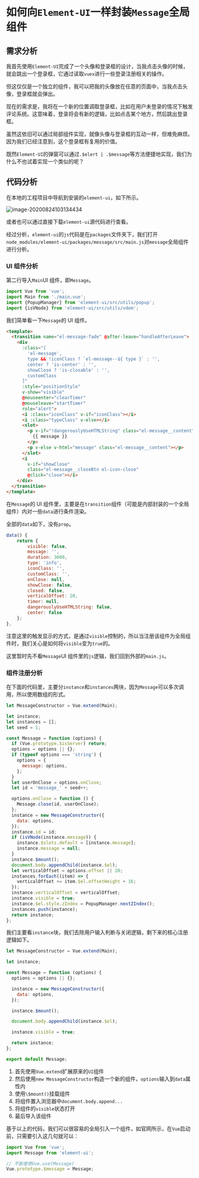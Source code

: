 # 如何向`Element-UI`一样封装`Message`全局组件

## 需求分析

我首先使用`Element-UI`完成了一个头像和登录框的设计，当我点击头像的时候，就会跳出一个登录框，它通过读取`vuex`进行一些登录注册相关的操作。

但这仅仅是一个独立的组件，我可以把我的头像放在任意的页面中，当我点击头像，登录框就会弹出。

现在的需求是，我将在一个新的位置调取登录框，比如在用户未登录的情况下触发评论系统。这意味着，登录将会有新的逻辑，比如点击某个地方，然后跳出登录框。

虽然这依旧可以通过局部组件实现，就像头像与登录框的互动一样，但难免麻烦。因为我们已经注意到，这个登录框有复用的价值。

既然`Element-UI`的弹窗可以通过`.$elert | .$message`等方法便捷地实现，我们为什么不也试着实现一个类似的呢？

## 代码分析

在本地的工程项目中导航到安装的`element-ui`，如下所示。

![image-20200824103134434](https://mark-vue-oss.oss-cn-hangzhou.aliyuncs.com/typora/typora-user-images/image-20200824103134434.png)

<tip>或者也可以通过直接下载`element-ui`源代码进行查看。</tip>

经过分析，`element-ui`的`js`代码是在`packages`文件夹下，我们打开`node_modules/element-ui/packages/message/src/main.js`对`message`全局组件进行分析。

### UI 组件分析

第二行导入`Main`UI 组件，即`Message`。

```js {2}
import Vue from 'vue';
import Main from './main.vue';
import {PopupManager} from 'element-ui/src/utils/popup';
import {isVNode} from 'element-ui/src/utils/vdom';
```

我们简单看一下`Message`的 UI 组件。

```html
<template>
  <transition name="el-message-fade" @after-leave="handleAfterLeave">
    <div
      :class="[
        'el-message',
        type && !iconClass ? `el-message--${ type }` : '',
        center ? 'is-center' : '',
        showClose ? 'is-closable' : '',
        customClass
      ]"
      :style="positionStyle"
      v-show="visible"
      @mouseenter="clearTimer"
      @mouseleave="startTimer"
      role="alert">
      <i :class="iconClass" v-if="iconClass"></i>
      <i :class="typeClass" v-else></i>
      <slot>
        <p v-if="!dangerouslyUseHTMLString" class="el-message__content">
          {{ message }}
        </p>
        <p v-else v-html="message" class="el-message__content"></p>
      </slot>
      <i
        v-if="showClose"
        class="el-message__closeBtn el-icon-close"
        @click="close"></i>
    </div>
  </transition>
</template>
```

在`Message`的 UI 组件里，主要是在`transition`组件（可能是内部封装的一个全局组件）内对一些`data`进行条件渲染。

全部的`data`如下，没有`prop`。

```js
data() {
    return {
        visible: false,
        message: '',
        duration: 3000,
        type: 'info',
        iconClass: '',
        customClass: '',
        onClose: null,
        showClose: false,
        closed: false,
        verticalOffset: 20,
        timer: null,
        dangerouslyUseHTMLString: false,
        center: false
    };
},
```

注意这里的触发显示的方式，是通过`visible`控制的，所以当注册该组件为全局组件时，我们关心是如何将`visible`变为`true`的。

这里暂时先不看`Message`UI 组件里的`js`逻辑，我们回到外部的`main.js`。

### 组件注册分析

在下面的代码里，主要分`instance`和`instances`两块，因为`Message`可以多次调用，所以使用数组的形式。

```js {1,3,21-23,29-30,36,39}
let MessageConstructor = Vue.extend(Main);

let instance;
let instances = [];
let seed = 1;

const Message = function (options) {
  if (Vue.prototype.$isServer) return;
  options = options || {};
  if (typeof options === 'string') {
    options = {
      message: options,
    };
  }
  let userOnClose = options.onClose;
  let id = 'message_' + seed++;

  options.onClose = function () {
    Message.close(id, userOnClose);
  };
  instance = new MessageConstructor({
    data: options,
  });
  instance.id = id;
  if (isVNode(instance.message)) {
    instance.$slots.default = [instance.message];
    instance.message = null;
  }
  instance.$mount();
  document.body.appendChild(instance.$el);
  let verticalOffset = options.offset || 20;
  instances.forEach((item) => {
    verticalOffset += item.$el.offsetHeight + 16;
  });
  instance.verticalOffset = verticalOffset;
  instance.visible = true;
  instance.$el.style.zIndex = PopupManager.nextZIndex();
  instances.push(instance);
  return instance;
};
```

我们主要看`instance`块，我们去除用户输入判断与关闭逻辑，剩下来的核心注册逻辑如下。

```js
let MessageConstructor = Vue.extend(Main);

let instance;

const Message = function (options) {
  options = options || {};

  instance = new MessageConstructor({
    data: options,
  });

  instance.$mount();

  document.body.appendChild(instance.$el);

  instance.visible = true;

  return instance;
};

export default Message;
```

1. 首先使用`Vue.extend`扩展原来的`UI`组件
2. 然后使用`new MessageConstructor`构造一个新的组件，`options`输入到`data`属性内
3. 使用`\$mount()`挂载组件
4. 将组件置入浏览器中`document.body.append...`
5. 将组件的`visible`状态打开
6. 最后导入该组件

基于以上的代码，我们可以很容易的全局引入一个组件，如官网所示，在`Vue`启动前，只需要引入这几句就可以：

```js
import Vue from 'vue';
import Message from 'element-ui';

// 不能使用Vue.use(Message)
Vue.prototype.$message = Message;
```
